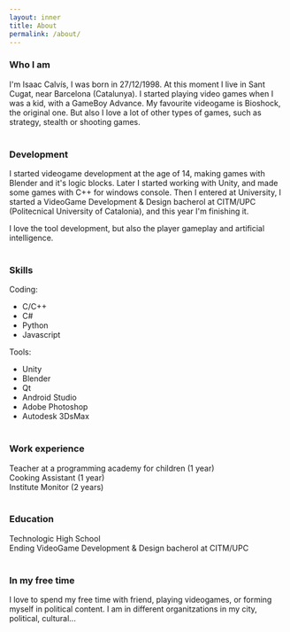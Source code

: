 ```yaml
---
layout: inner
title: About
permalink: /about/
---
```


### Who I am
I'm Isaac Calvís, I was born in 27/12/1998. At this moment I live in Sant Cugat, near Barcelona (Catalunya).
I started playing video games when I was a kid, with a GameBoy Advance.
My favourite videogame is Bioshock, the original one.
But also I love a lot of other types of games, such as strategy, stealth or shooting games.
<br><br>

### Development
I started videogame development at the age of 14, making games with Blender and it's logic blocks.
Later I started working with Unity, and made some games with C++ for windows console.
Then I entered at University, I started a VideoGame Development & Design bacherol at CITM/UPC (Politecnical University of Catalonia), and this year I'm finishing it.

I love the tool development, but also the player gameplay and artificial intelligence.
<br><br>

### Skills
Coding:
- C/C++
- C#
- Python
- Javascript

Tools:
- Unity
- Blender
- Qt
- Android Studio
- Adobe Photoshop
- Autodesk 3DsMax
<br><br>

### Work experience
Teacher at a programming academy for children (1 year) <br>
Cooking Assistant (1 year) <br>
Institute Monitor (2 years)
<br><br>

### Education
Technologic High School <br>
Ending VideoGame Development & Design bacherol at CITM/UPC
<br><br>

### In my free time
I love to spend my free time with friend, playing videogames, or forming myself in political content.
I am in different organitzations in my city, political, cultural...
